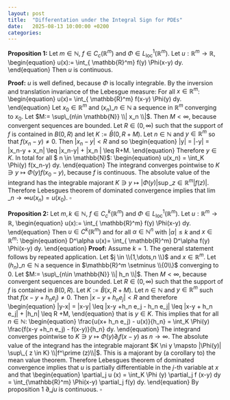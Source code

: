 ```yaml
---
layout: post
title:  "Differentation under the Integral Sign for PDEs"
date:   2025-08-13 10:00:00 +0200
categories:
---
```

**Proposition 1:** Let $m \in \mathbb{N}$, $f \in C_c (\mathbb{R}^m)$ and $\Phi \in L^1_{\mathrm{loc}} (\mathbb{R}^m)$.
Let $u: \mathbb{R}^m \to \mathbb{R}$,
\begin{equation}
    u(x):= \int\_{ \mathbb{R}^m} f(y) \Phi(x-y) dy.
\end{equation}
Then $u$ is continuous.

**Proof:**
$u$ is well defined, because $\Phi$ is locally integrable.
By the inversion and translation invariance of the Lebesgue measure:
For all $x \in \mathbb{R}^m$:
\begin{equation}
    u(x)= \int\_{ \mathbb{R}^m} f(x-y) \Phi(y) dy.
\end{equation}
Let $x_0 \in \mathbb{R}^m$ and $(x_n)\_{n \in \mathbb{N}}$ a sequence in $\mathbb{R}^m$ converging to $x_0$.
Let $M:= \sup\_{n\in \mathbb{N}} \\| x_n \\|$. Then $M<\infty$, because convergent sequences are bounded.
Let $R \in (0, \infty)$ such that the support of $f$ is contained in $B(0,R)$ and let $K:= \bar B(0,R+M)$.
Let $n \in \mathbb{N}$ and $y \in \mathbb{R}^m$ so that $f(x_n-y)\neq 0$.
Then $|x_n-y| < R$ and so
\begin{equation}
    |y| = |-y| = |x_n-y + x_n| \leq |x_n-y| + |x_n | \leq R+M.
\end{equation}
Therefore $y \in K$. 
In total for all $ n \in \mathbb{N}$:
\begin{equation}
    u(x_n) = \int_K \Phi(y) f(x_n-y) dy.
\end{equation}
The integrand converges pointwise to $K \ni y \mapsto \Phi(y) f(x_0-y)$, because $f$ is continuous.
The absolute value of the integrand has the integrable majorant $K \ni y \mapsto |\Phi(y)| \sup\_{z \in \mathbb{R}^m} |f(z)|$. 
Therefore Lebesgues theorem of dominated convergence implies that $\lim\_{n\to \infty} u(x_n) = u(x_0)$. $\square$


**Proposition 2:** Let $m,k \in \mathbb{N}$, $f \in C_c^k (\mathbb{R}^m)$ and $\Phi \in L^1_{\mathrm{loc}} (\mathbb{R}^m)$.
Let $u: \mathbb{R}^m \to \mathbb{R}$,
\begin{equation}
    u(x):= \int\_{ \mathbb{R}^m} f(y) \Phi(x-y) dy.
\end{equation}
Then $u \in C^k(\mathbb{R}^m)$ and for all $\alpha \in \mathbb{N}^n$ with $|\alpha|\leq k$ and $x \in \mathbb{R}^m$:
\begin{equation}
     D^\alpha u(x)= \int\_{ \mathbb{R}^m} D^\alpha f(y) \Phi(x-y) dy.
\end{equation}
**Proof:**
Assume $k=1$. The general statement follows by repeated application.
Let $j \in \\{1,\dots,n \\}$ and $x \in \mathbb{R}^m$.
Let $(h_n)\_{n \in \mathbb{N}}$ a sequence in $\mathbb{R}^m \setminus \\{0\\}$ converging to $0$.
Let $M:= \sup\_{n\in \mathbb{N}} \\| h_n \\|$. Then $M<\infty$, because convergent sequences are bounded.
Let $R \in (0, \infty)$ such that the support of $f$ is contained in $B(0,R)$.
Let $K:= \bar B(x, R+ M)$.
Let $n \in \mathbb{N}$ and $y \in \mathbb{R}^m$ such that $f(x-y + h_ne_j ) \neq 0$.
Then $|x-y + h_n e_j|<R$
and therefore
\begin{equation}
    |y-x| = |x-y| \leq |x-y +h_n e_j - h_n e_j| \leq |x-y + h_n e_j| + |h_n| \leq R +M,
\end{equation}
that is $y \in K$.
This implies that for all $n \in \mathbb{N}$:
\begin{equation}
    \frac{u(x+ h_n e_j) - u(x)}{h_n} = \int_K \Phi(y) \frac{f(x-y +h_n e_j) - f(x-y)}{h_n} dy.
\end{equation}
The integrand converges pointwise to $K \ni y \mapsto \Phi(y) \partial_j f(x-y)$ as $n \to \infty$.
The absolute value of the integrand has the integrable majorant $K \ni y \mapsto |\Phi(y)| \sup\_{ z \in K} \\|f^\prime (z)\\|$. This is a majorant by (a corollary to) the mean value theorem.
Therefore Lebesgues theorem of dominated convergence implies that $u$ is partially differentiable in the $j$-th variable at $x$ and that
\begin{equation}
    \partial\_j u (x)  = \int_K \Phi (y) \partial_j f (x-y) dy = \int\_{\mathbb{R}^m} \Phi(x-y) \partial_j f(y) dy.
\end{equation}
By proposition 1 $\partial\_j u$ is continuous. $\square$
